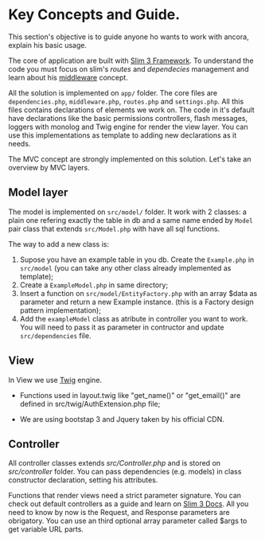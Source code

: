 # Key Concepts and Guide.

This section's objective is to guide anyone ho wants to work with ancora, explain his basic usage.

The core of application are built with [Slim 3 Framework](https://www.slimframework.com). To understand the code you must focus on slim's *routes* and *dependecies* management and learn about his [middleware](https://www.slimframework.com/docs/v3/concepts/middleware.html) concept.

All the solution is implemented on `app/` folder. The core files are `dependencies.php`, `middleware.php`, `routes.php` and `settings.php`. All this files contains declarations of elements we work on. The code in it's default have declarations like the basic permissions controllers, flash messages, loggers with monolog and Twig engine for render the view layer. You can use this implementations as template to adding new declarations as it needs.

The MVC concept are strongly implemented on this solution. Let's take an overview by MVC layers.

## Model layer

The model is implemented on `src/model/` folder. It work with 2 classes: a plain one refering exactly the table in db and a same name ended by `Model` pair class that extends `src/Model.php` with have all sql functions.

The way to add a new class is:
1) Supose you have an example table in you db. Create the `Example.php` in `src/model` (you can take any other class already implemented as template);
2) Create a `ExampleModel.php` in same directory;
3) Insert a function on `src/model/EntityFactory.php` with an array $data as parameter and return a new Example instance. (this is a Factory design pattern implementation);
4) Add the `exampleModel` class as atribute in controller you want to work. You will need to pass it as parameter in contructor and update `src/dependencies` file.

## View

In View we use [Twig](https://twig.symfony.com/) engine.

- Functions used in layout.twig like "get_name()" or "get_email()" are defined in src/twig/AuthExtension.php file;

- We are using bootstap 3 and Jquery taken by his official CDN.

## Controller

All controller classes extends *src/Controller.php* and is stored on *src/controller* folder. You can pass dependencies (e.g. models) in class constructor declaration, setting his attributes.

Functions that render views need a strict parameter signature. You can check out default controllers as a guide and learn on [Slim 3 Docs](https://www.slimframework.com/docs/). All you need to know by now is the Request, and Response parameters are obrigatory. You can use an third optional array parameter called $args to get variable URL parts.
